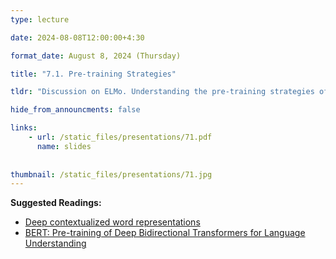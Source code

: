 ```yaml
---
type: lecture

date: 2024-08-08T12:00:00+4:30

format_date: August 8, 2024 (Thursday)

title: "7.1. Pre-training Strategies"

tldr: "Discussion on ELMo. Understanding the pre-training strategies of encoder-only transformer (BERT) &ndash; Masked Language Modeling."

hide_from_announcments: false

links: 
    - url: /static_files/presentations/71.pdf
      name: slides
   
      
thumbnail: /static_files/presentations/71.jpg
---
```


<!-- Other additional contents using markdown -->
**Suggested Readings:**
- [Deep contextualized word representations](https://arxiv.org/pdf/1802.05365)
- [BERT: Pre-training of Deep Bidirectional Transformers for Language Understanding](https://arxiv.org/pdf/1810.04805)
